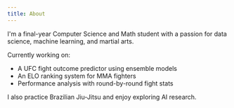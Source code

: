 ```yaml
---
title: About
---
```


I'm a final-year Computer Science and Math student with a passion for data science, machine learning, and martial arts.

Currently working on:
- A UFC fight outcome predictor using ensemble models
- An ELO ranking system for MMA fighters
- Performance analysis with round-by-round fight stats

I also practice Brazilian Jiu-Jitsu and enjoy exploring AI research.
